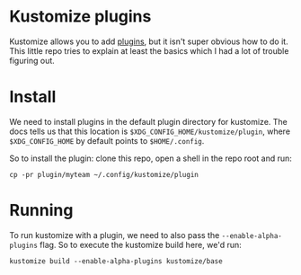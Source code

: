 # Kustomize plugins
Kustomize allows you to add [plugins](https://kubectl.docs.kubernetes.io/guides/extending_kustomize/), but it isn't super obvious how to do it. This little repo tries to explain at least the basics which I had a lot of trouble figuring out.

# Install
We need to install plugins in the default plugin directory for kustomize. The docs tells us that this location is `$XDG_CONFIG_HOME/kustomize/plugin`, where `$XDG_CONFIG_HOME` by default points to `$HOME/.config`.

So to install the plugin: clone this repo, open a shell in the repo root and run:

`cp -pr plugin/myteam ~/.config/kustomize/plugin`

# Running
To run kustomize with a plugin, we need to also pass the `--enable-alpha-plugins` flag. So to execute the kustomize build here, we'd run:

`kustomize build --enable-alpha-plugins kustomize/base`